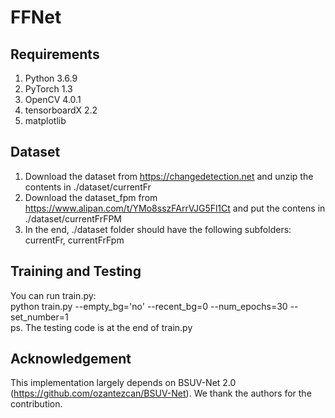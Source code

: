 # FFNet
## Requirements
1. Python 3.6.9 <br>
2. PyTorch 1.3 <br>
3. OpenCV 4.0.1 <br>
4. tensorboardX 2.2 <br>
5. matplotlib <br>
## Dataset
1. Download the dataset from https://changedetection.net and unzip the contents in ./dataset/currentFr <br>
2. Download the dataset_fpm from https://www.alipan.com/t/YMo8sszFArrVJG5Fl1Ct and put the contens in ./dataset/currentFrFPM <br>
3. In the end, ./dataset folder should have the following subfolders: currentFr, currentFrFpm
## Training and Testing
You can run train.py: <br>
python train.py --empty_bg='no' --recent_bg=0 --num_epochs=30 --set_number=1 <br>
ps. The testing code is at the end of train.py 
## Acknowledgement
This implementation largely depends on BSUV-Net 2.0 (https://github.com/ozantezcan/BSUV-Net). We thank the authors for the contribution.
